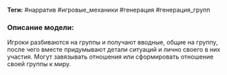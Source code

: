 **Теги:** #нарратив #игровые_механики #генерация #генерация_групп
### Описание модели:
Игроки разбиваются на группы и получают вводные, общие на группу, после чего вместе придумывают детали ситуаций и лично своего в них участия. Могут завязывать отношения или сформировать отношение своей группы к миру.